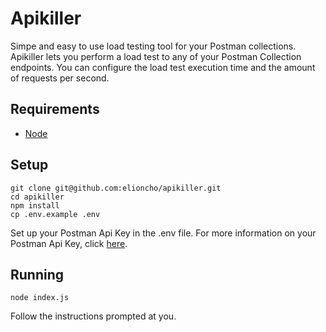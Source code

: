 # Apikiller
Simpe and easy to use load testing tool for your Postman collections. Apikiller lets you perform a load test to any of your Postman Collection endpoints. You can configure the load test execution time and the amount of requests per second.

## Requirements

- [Node](https://nodejs.org/en/)

## Setup
```
git clone git@github.com:elioncho/apikiller.git
cd apikiller
npm install
cp .env.example .env
```

Set up your Postman Api Key in the .env file.
For more information on your Postman Api Key, click [here](https://docs.api.getpostman.com/?#intro).

## Running

```
node index.js
```

Follow the instructions prompted at you.
